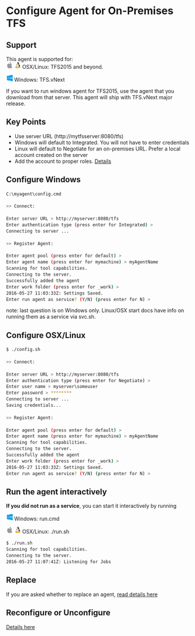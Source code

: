 # Configure Agent for On-Premises TFS

## Support

This agent is supported for:  
![osx](../res/apple_sm.png) ![linux](../res/linux_sm.png) OSX/Linux: TFS2015 and beyond.  

![win](../res/win_sm.png) Windows: TFS.vNext  

If you want to run windows agent for TFS2015, use the agent that you download from that server.  This agent will ship with TFS.vNext major release.

## Key Points

  - Use server URL (http://mytfsserver:8080/tfs)
  - Windows will default to Integrated.  You will not have to enter credentials
  - Linux will default to Negotiate for an on-premises URL.  Prefer a local account created on the server 
  - Add the account to proper roles.  [Details](roles.md)

## Configure Windows

```bash
C:\myagent\config.cmd

>> Connect:

Enter server URL > http://myserver:8080/tfs
Enter authentication type (press enter for Integrated) > 
Connecting to server ...

>> Register Agent:

Enter agent pool (press enter for default) > 
Enter agent name (press enter for mymachine) > myAgentName
Scanning for tool capabilities.
Connecting to the server.
Successfully added the agent
Enter work folder (press enter for _work) >
2016-05-27 11:03:33Z: Settings Saved.
Enter run agent as service? (Y/N) (press enter for N) >
```

note: last question is on Windows only.  Linux/OSX start docs have info on running them as a service via svc.sh.

## Configure OSX/Linux

```bash
$ ./config.sh

>> Connect:

Enter server URL > http://myserver:8080/tfs
Enter authentication type (press enter for Negotiate) > 
Enter user name > myserver\someuser
Enter password > ********
Connecting to server ...
Saving credentials...

>> Register Agent:

Enter agent pool (press enter for default) > 
Enter agent name (press enter for mymachine) > myAgentName
Scanning for tool capabilities.
Connecting to the server.
Successfully added the agent
Enter work folder (press enter for _work) >
2016-05-27 11:03:33Z: Settings Saved.
Enter run agent as service? (Y/N) (press enter for N) >
```

## Run the agent interactively

**If you did not run as a service**, you can start it interactively by running

![win](../res/win_sm.png) Windows: run.cmd  

![osx](../res/apple_sm.png) ![linux](../res/linux_sm.png) OSX/Linux: ./run.sh

```bash
$ ./run.sh 
Scanning for tool capabilities.
Connecting to the server.
2016-05-27 11:07:41Z: Listening for Jobs
```

## Replace

If you are asked whether to replace an agent, [read details here](moreconfig.md)

## Reconfigure or Unconfigure

[Details here](moreconfig.md)



